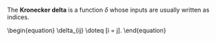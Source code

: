 The **Kronecker delta** is a function $\delta$ whose inputs are usually written as indices.

\begin{equation}
\delta_{ij} \doteq [i = j].
\end{equation}